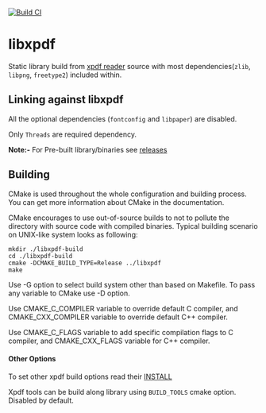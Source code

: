 [![Build CI](https://github.com/ashutoshvarma/libxpdf/workflows/Build%20CI/badge.svg?branch=master)](https://github.com/ashutoshvarma/libxpdf/actions?query=workflow%3A%22Build+CI%22)
# libxpdf

Static library build from [xpdf reader](http://www.xpdfreader.com/download.html) source with most dependencies(`zlib`, `libpng`, `freetype2`) included within.

## Linking against libxpdf
All the optional dependencies (`fontconfig` and `libpaper`) are disabled. 

Only `Threads` are required dependency.

**Note:-** For Pre-built library/binaries see [releases](https://github.com/ashutoshvarma/libxpdf/releases)

## Building
CMake is used throughout the whole configuration and building process. You can get more information about CMake in the documentation.

CMake encourages to use out-of-source builds to not to pollute the directory with source code with compiled binaries. Typical building scenario on UNIX-like system looks as following:
```Shell
mkdir ./libxpdf-build
cd ./libxpdf-build
cmake -DCMAKE_BUILD_TYPE=Release ../libxpdf
make
```

Use -G option to select build system other than based on Makefile. To pass any variable to CMake use -D option.

Use CMAKE_C_COMPILER variable to override default C compiler, and CMAKE_CXX_COMPILER variable to override default C++ compiler.

Use CMAKE_C_FLAGS variable to add specific compilation flags to C compiler, and CMAKE_CXX_FLAGS variable for C++ compiler.

#### Other Options
To set other xpdf build options read their   [INSTALL](https://github.com/ashutoshvarma/libxpdf/blob/master/xpdf-4.02/INSTALL)

Xpdf tools can be build along library using `BUILD_TOOLS` cmake option. Disabled by default.




